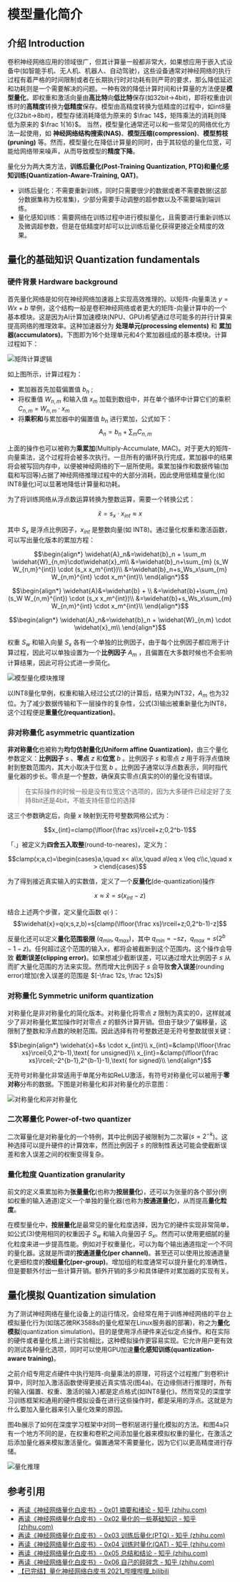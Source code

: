 # 模型量化简介

## 介绍 Introduction

卷积神经网络应用的领域很广，但其计算量一般都非常大，如果想应用于嵌入式设备中(如智能手机、无人机、机器人、自动驾驶)，这些设备通常对神经网络的执行过程有着严格的时间限制或者在长期执行时对功耗有则严苛的要求，那么降低延迟和功耗则是一个需要解决的问题。一种有效的降低计算时间和计算量的方法便是**模型量化**，即权重和激活向量由**高比特**向**低比特**保存(如32bit->4bit)，即将权重由训练时的**高精度**转换为**低精度**保存。模型由高精度转换为低精度的过程中，如int8量化(32bit->8bit)，模型存储消耗降低为原来的 $\frac 14$，矩阵乘法的消耗则降低为原来的 $\frac 1{16}$。
当然，模型量化通常还可以和一些常见的网络优化方法一起使用，如 **神经网络结构搜索(NAS)**、**模型压缩(compression)**、**模型剪枝(pruning)** 等。然而，模型量化在降低计算量的同时，由于其较低的量化位宽，可能给网络带来噪声，从而导致模型的**精度下降**。

量化分为两大类方法，**训练后量化(Post-Training Quantization, PTQ)**和**量化感知训练(Quantization-Aware-Training, QAT)**。
- 训练后量化：不需要重新训练，同时只需要很少的数据或者不需要数据(这部分数据集称为校准集)，少部分需要手动调整的超参数以及不需要端到端训练。
- 量化感知训练：需要网络在训练过程中进行模拟量化，且需要进行重新训练以及微调超参数，但是在低精度时却可以比训练后量化获得更接近全精度的效果。

## 量化的基础知识 Quantization fundamentals

### 硬件背景 Hardware background 

首先量化网络是如何在神经网络加速器上实现高效推理的。以矩阵-向量乘法 $y=Wx+b$ 举例，这个结构一般是卷积神经网络或者更大的矩阵-向量计算中的一个基本模块。这是因为AI计算加速模块(NPU、GPU)希望通过尽可能多的并行计算来提高网络的推理效率。这种加速器分为 **处理单元(processing elements)** 和 **累加器(accumulators)**。下图即为16个处理单元和4个累加器组成的基本模块。计算过程如下：

![矩阵计算逻辑](/images/Model_Accelaration/matrix-multiply%20logic%20for%20accelerator%20hardware.png)

如上图所示，计算过程为：

- 累加器首先加载偏置值 $b_n$ ;
- 将权重值 $W_{n,m}$ 和输入值 $x_m$ 加载到数组中，并在单个循环中计算它们的乘积 $C_{n,m}$ =  $W_{n,m} \cdot x_m$ 
- 将**乘积和**与累加器中的偏置值 $b_n$ 进行累加，公式如下：
$$A_n=b_n+\sum_m C_{n,m} \tag{1}$$

上面的操作也可以被称为**乘累加**(Multiply-Accumulate, MAC)。对于更大的矩阵-向量乘法，这个过程将会被多次执行。一旦所有的循环执行完成，累加器中的结果将会被写回内存中，以便被神经网络的下一层所使用。乘累加操作和数据传输(加载和写回等)占据了神经网络推理过程中的大部分消耗，因此使用低精度量化(如INT8量化)可以显著地降低计算量和功耗。


为了将训练网络从浮点数运算转换为整数运算，需要一个转换公式：

$$\widehat{x}=s_x \cdot x_{int} \approx x \tag{2}$$

其中 $S_x$ 是浮点比例因子，$x_{int}$ 是整数向量(如 INT8)。通过量化权重和激活函数，可以写出量化版本的累加方程：

$$\begin{align*}
\widehat{A}_n&=\widehat{b}_n + \sum_m \widehat{W}_{n,m}\cdot\widehat{x}_m\\
&=\widehat{b}_n+\sum_{m} (s_W W_{n,m}^{int}) \cdot (s_x x_m^{int})\\
&=\widehat{b}_n+s_Ws_x\sum_{m} W_{n,m}^{int} \cdot x_m^{int}\\
\end{align*}$$

$$\begin{align*}
\widehat{A}&=\widehat{b} + \\
&=\widehat{b}+\sum_{m} (s_W W_{n,m}^{int}) \cdot (s_x x_m^{int})\\
&=\widehat{b}+s_Ws_x\sum_{m} W_{n,m}^{int} \cdot x_m^{int}\\
\end{align*}$$

$$\begin{align*}
\widehat{A}_n&=\widehat{b}_n + \widehat{W}_{n,m} \cdot \widehat{x}_m\\
\end{align*}$$

权重 $S_w$ 和输入向量 $S_x$ 各有一个单独的比例因子，由于每个比例因子都应用于计算过程，因此可以单独设置为一个**比例因子** $A_m$ ，且偏置在大多数时候也不会影响计算结果，因此可将公式进一步简化。

![模型量化模块推理](/images/Model_Accelaration/matrix-multiply%20logic%20for%20quantized%20inference.png)

以INT8量化举例，权重和输入经过公式(2)的计算后，结果为INT32，$A_m$ 也为32位。为了减少数据传输和下一层操作的复杂性，公式(3)输出被重新量化为INT8，这个过程便是**重量化(requantization)**。

### 非对称量化 asymmetric quantization

**非对称量化**也被称为**均匀仿射量化(Uniform affine Quantization)**，由三个量化参数定义：**比例因子** $s$ 、**零点** $z$ 和**位宽** $b$ 。比例因子 $s$ 和零点 $z$ 用于将浮点值映射到整数范围内，其大小取决于位宽 $b$ 。比例因子通常以浮点数表示，同时指代量化器的步长。零点是一个整数，确保真实零点(真实的0)的量化没有错误。

> 在实际操作的时候一般是没有位宽这个选项的，因为大多硬件已经定好了支持8bit还是4bit，不能支持任意位的选择

这三个参数确定后，向量 $x$ 映射到无符号整数网格公式为：

$$x_{int}=clamp(\lfloor{\frac xs}\rceil+z;0,2^b-1)$$

$「.」$被定义为**四舍五入取整**(round-to-neares)，定义为：

$$clamp(x;a,c)=\begin{cases}a,\quad x< a\\x,\quad a\leq x \leq c\\c,\quad x > c\end{cases}$$

为了得到接近真实输入的实数值，定义了一个**反量化**(de-quantization)操作

$$x \approx \widehat{x}=s(x_{int}-z)$$

结合上述两个步骤，定义量化函数 $q(·)$：
$$\widehat{x}=q(x;s,z,b)=s[clamp(\lfloor{\frac xs}\rceil+z;0,2^b-1)-z]$$

反量化还可以定义**量化范围极限** $(q_{min}, q_{max} )$，其中 $q_{min}=-sz$，$q_{max}=s(2^b -1 -z)$。任何超过这个范围的输入x，都将会被截断到这个范围内。这个操作会导致 **截断误差(clipping error)**。如果想减少截断误差，可以通过增大比例因子 $s$ 从而扩大量化范围的方法来实现。然而增大比例因子 $s$ 会导致**舍入误差**(rounding error)增加(舍入误差的范围是 $[-\frac 12s, \frac 12s]$)

### 对称量化 Symmetric uniform quantization

对称量化是非对称量化的简化版本。对称量化将零点 $z$ 限制为真实的0，这样就减少了非对称量化累加操作时对零点 $z$ 的额外计算开销。但由于缺少了偏移量，这限制了整数和浮点数的映射范围。因此选择有符号整数还是无符号整数就很关键：

$$\begin{align*}
\widehat{x}=&s \cdot x_{int}\\
x_{int}=&clamp(\lfloor{\frac xs}\rceil;0,2^b-1),\text{ for unsigned}\\
x_{int}=&clamp(\lfloor{\frac xs}\rceil;-2^{b-1},2^{b-1}-1),\text{ for signed}\\
\end{align*}$$

无符号对称量化非常适用于单尾分布如ReLU激活，有符号对称量化可以被用于**零对称**分布的数据。下图是对称量化和非对称量化的示意图：

![对称量化和非对称量化](/images/Model_Accelaration/Application%20for%20Symmetric%20uniform%20quantization.png)

### 二次幂量化 Power-of-two quantizer

二次幂量化是对称量化的一个特例，其中比例因子被限制为二次幂($s=2^{-k}$)。这种选择可以提升硬件的计算效率，然而比例因子 $s$ 的限制性表达可能会使截断误差和舍入误差之间的权衡变得复杂。

### 量化粒度 Quantization granularity

前文的定义乘累加称为**张量量化**(也称为**按层量化**)，还可以为张量的各个部分(例如权重的输入通道)定义一个单独的量化器(也称为**按通道量化**)，从而提高**量化粒度**。

在模型量化中，**按层量化**是最常见的量化粒度选择，因为它的硬件实现非常简单，如公式(3)使用相同的权重因子 $S_w$ 和输入向量因子 $S_x$。然而可以使用更细腻的量化粒度来进一步提高性能。例如对于权重量化，可以为每个输出通道指定一个不同的量化器。这就是所谓的**按通道量化(per channel)**。甚至还可以使用比按通道量化更细粒度的**按组量化(per-group)**。增加组的粒度通常可以提升量化的准确性，但是要额外付出一些计算开销。额外开销的多少和具体硬件对累加器的实现有关。

## 量化模拟 Quantization simulation

为了测试神经网络在量化设备上的运行情况，会经常在用于训练神经网络的平台上模拟量化行为(如瑞芯微RK3588s的量化框架在Linux服务器的部署)，称之为**量化模拟**(quantization simulation)。目的是使用浮点硬件来近似定点操作。和在实际的硬件或者量化核上进行实验相比，这种模拟操作更容易实现。它允许用户更有效的测试各种量化选项，同时可以使用GPU加速**量化感知训练(quantization-aware training)**。

之前介绍专用定点硬件中执行矩阵-向量乘法的原理，可将这个过程推广到卷积计算中，同时加入激活函数使得更接近真实情况(图4a)。在边缘侧进行推理时，所有的输入(偏置、权重、激活的输入)都是定点格式(如INT8量化)。然而常见的深度学习训练框架和通用的硬件模拟设备在进行这些操作时，都是采用的浮点。这就是为什么要加入量化器来引入量化效果的原因。

图4b展示了如何在深度学习框架中对同一卷积层进行量化模拟的方法。和图4a只有一个地方不同的是，在权重和卷积之间添加量化器来模拟权重的量化，在激活之后添加量化器来模拟激活量化。偏置通常不需要量化，因为它们以更高精度进行存储。

![量化推理](/images/Model_Accelaration/quantized%20forward%20pass%20for%20convolutional%20layer.png)














## 参考引用

- [再读《神经网络量化白皮书》- 0x01 摘要和绪论 - 知乎 (zhihu.com)](https://zhuanlan.zhihu.com/p/462976274)
- [再读《神经网络量化白皮书》- 0x02 量化的一些基础知识 - 知乎 (zhihu.com)](https://zhuanlan.zhihu.com/p/462990610)
- [再读《神经网络量化白皮书》- 0x03 训练后量化(PTQ) - 知乎 (zhihu.com)](https://zhuanlan.zhihu.com/p/463198140)
- [再读《神经网络量化白皮书》- 0x04 训练时量化(QAT) - 知乎 (zhihu.com)](https://zhuanlan.zhihu.com/p/467841404)
- [再读《神经网络量化白皮书》- 0x05 总结和结论 - 知乎 (zhihu.com)](https://zhuanlan.zhihu.com/p/468124540)
- [再读《神经网络量化白皮书》- 0x06 自己的碎碎念 - 知乎 (zhihu.com)](https://zhuanlan.zhihu.com/p/468133773)
- [【已完结】量化神经网络白皮书 2021_哔哩哔哩_bilibili](https://www.bilibili.com/video/BV1vf4y1K7km/?spm_id_from=333.337.search-card.all.click&vd_source=08884e3fd559404f507c1ef81f909bfa)
